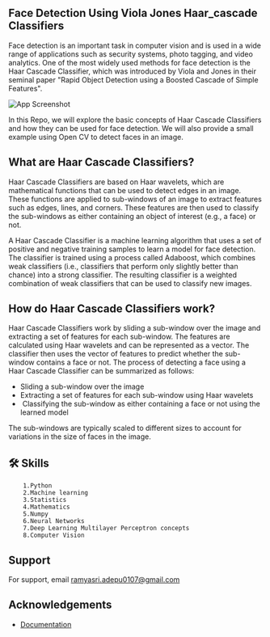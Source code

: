 
## Face Detection Using Viola Jones Haar_cascade Classifiers

Face detection is an important task in computer vision and is used in a wide range of applications such as security systems, photo tagging, and video analytics. One of the most widely used methods for face detection is the Haar Cascade Classifier, which was introduced by Viola and Jones in their seminal paper "Rapid Object Detection using a Boosted Cascade of Simple Features".

![App Screenshot](https://docs.opencv.org/3.4/haar_features.jpg)

In this Repo, we will explore the basic concepts of Haar Cascade Classifiers and how they can be used for face detection. We will also provide a small example using Open CV to detect faces in an image.


## What are Haar Cascade Classifiers?

Haar Cascade Classifiers are based on Haar wavelets, which are mathematical functions that can be used to detect edges in an image. These functions are applied to sub-windows of an image to extract features such as edges, lines, and corners. These features are then used to classify the sub-windows as either containing an object of interest (e.g., a face) or not.


A Haar Cascade Classifier is a machine learning algorithm that uses a set of positive and negative training samples to learn a model for face detection. The classifier is trained using a process called Adaboost, which combines weak classifiers (i.e., classifiers that perform only slightly better than chance) into a strong classifier. The resulting classifier is a weighted combination of weak classifiers that can be used to classify new images.


## How do Haar Cascade Classifiers work?
Haar Cascade Classifiers work by sliding a sub-window over the image and extracting a set of features for each sub-window. The features are calculated using Haar wavelets and can be represented as a vector. The classifier then uses the vector of features to predict whether the sub-window contains a face or not.
The process of detecting a face using a Haar Cascade Classifier can be summarized as follows:
- Sliding a sub-window over the image
- Extracting a set of features for each sub-window using Haar wavelets
-  Classifying the sub-window as either containing a face or not using the learned model

The sub-windows are typically scaled to different sizes to account for variations in the size of faces in the image.


## 🛠 Skills

        1.Python 
        2.Machine learning 
        3.Statistics
        4.Mathematics
        5.Numpy 
        6.Neural Networks
        7.Deep Learning Multilayer Perceptron concepts 
        8.Computer Vision
    


## Support

For support, email ramyasri.adepu0107@gmail.com


## Acknowledgements

 - [Documentation](https://docs.opencv.org/3.4/db/d28/tutorial_cascade_classifier.html)


